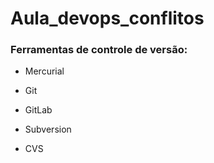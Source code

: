 # Aula_devops_conflitos

### Ferramentas de controle de versão:

* Mercurial

* Git

* GitLab

* Subversion

* CVS
